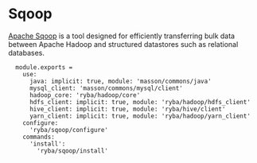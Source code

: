 
# Sqoop

[Apache Sqoop](http://sqoop.apache.org/) is a tool designed for efficiently transferring bulk data between
Apache Hadoop and structured datastores such as relational databases.

      module.exports =
        use:
          java: implicit: true, module: 'masson/commons/java'
          mysql_client: 'masson/commons/mysql/client'
          hadoop_core: 'ryba/hadoop/core'
          hdfs_client: implicit: true, module: 'ryba/hadoop/hdfs_client'
          hive_client: implicit: true, module: 'ryba/hive/client'
          yarn_client: implicit: true, module: 'ryba/hadoop/yarn_client'
        configure:
          'ryba/sqoop/configure'
        commands:
          'install':
            'ryba/sqoop/install'
